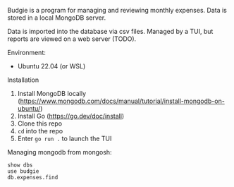 Budgie is a program for managing and reviewing monthly expenses.
Data is stored in a local MongoDB server.

Data is imported into the database via csv files.
Managed by a TUI, but reports are viewed on a web server (TODO).

Environment:
- Ubuntu 22.04 (or WSL)

Installation
1. Install MongoDB locally (https://www.mongodb.com/docs/manual/tutorial/install-mongodb-on-ubuntu/)
2. Install Go (https://go.dev/doc/install)
3. Clone this repo
4. `cd` into the repo
3. Enter `go run .` to launch the TUI

Managing mongodb from mongosh:
```
show dbs
use budgie
db.expenses.find